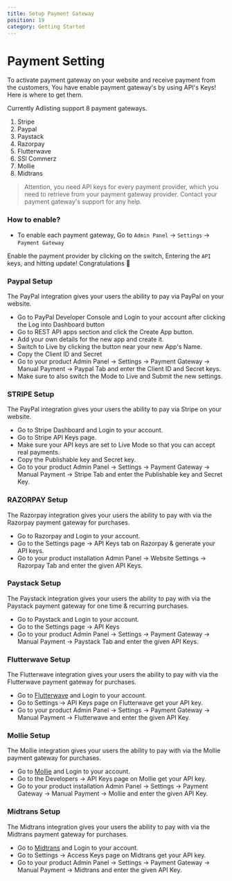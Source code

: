 ```yaml
---
title: Setup Payment Gateway
position: 19
category: Getting Started
---
```


# Payment Setting

To activate payment gateway on your website and receive payment from the customers, You have enable payment gateway's by using API's Keys! Here is where to get them.

Currently Adlisting support 8 payment gateways.

1. Stripe
2. Paypal
3. Paystack
4. Razorpay
5. Flutterwave
6. SSl Commerz
7. Mollie
8. Midtrans

> Attention, you need API keys for every payment provider, which you need to retrieve from your payment gateway provider. Contact your payment gateway's support for any help.

### How to enable?

- To enable each payment gateway, Go to `Admin Panel` -> `Settings` -> `Payment Gateway`

Enable the payment provider by clicking on the switch, Entering the `API` keys, and hitting update! Congratulations 🎉

### Paypal Setup

The PayPal integration gives your users the ability to pay via PayPal on your website.

- Go to PayPal Developer Console and Login to your account after clicking the Log into Dashboard button
- Go to REST API apps section and click the Create App button.
- Add your own details for the new app and create it.
- Switch to Live by clicking the button near your new App's Name.
- Copy the Client ID and Secret
- Go to your product Admin Panel -> Settings -> Payment Gateway -> Manual Payment -> Paypal Tab and enter the Client ID and Secret keys.
- Make sure to also switch the Mode to Live and Submit the new settings.

### STRIPE Setup

The PayPal integration gives your users the ability to pay via Stripe on your website.

- Go to Stripe Dashboard and Login to your account.
- Go to Stripe API Keys page.
- Make sure your API keys are set to Live Mode so that you can accept real payments.
- Copy the Publishable key and Secret key.
- Go to your product Admin Panel -> Settings -> Payment Gateway -> Manual Payment -> Stripe Tab and enter the Publishable key and Secret Key.

### RAZORPAY Setup

The Razorpay integration gives your users the ability to pay with via the Razorpay payment gateway for purchases.

- Go to Razorpay and Login to your account.
- Go to the Settings page -> API Keys tab on Razorpay & generate your API keys.
- Go to your product installation Admin Panel -> Website Settings -> Razorpay Tab and enter the given API Keys.

### Paystack Setup

The Paystack integration gives your users the ability to pay with via the Paystack payment gateway for one time & recurring purchases.

- Go to Paystack and Login to your account.
- Go to the Settings page -> API Keys
- Go to your product Admin Panel -> Settings -> Payment Gateway -> Manual Payment -> Paystack Tab and enter the given API Keys.

### Flutterwave Setup

The Flutterwave integration gives your users the ability to pay with via the Flutterwave payment gateway for purchases.

- Go to [Flutterwave](https://flutterwave.com/us/) and Login to your account.
- Go to Settings -> API Keys page on Flutterwave get your API key.
- Go to your product Admin Panel -> Settings -> Payment Gateway -> Manual Payment -> Flutterwave and enter the given API Key.

### Mollie Setup

The Mollie integration gives your users the ability to pay with via the Mollie payment gateway for purchases.

- Go to [Mollie](https://mollie.com/) and Login to your account.
- Go to the Developers -> API Keys page on Mollie get your API key.
- Go to your product installation Admin Panel -> Settings -> Payment Gateway -> Manual Payment -> Mollie and enter the given API Key.

### Midtrans Setup

The Midtrans integration gives your users the ability to pay with via the Midtrans payment gateway for purchases.

- Go to [Midtrans](https://midtrans.com/id) and Login to your account.
- Go to Settings -> Access Keys page on Midtrans get your API key.
- Go to your product Admin Panel -> Settings -> Payment Gateway -> Manual Payment -> Midtrans and enter the given API Key.
